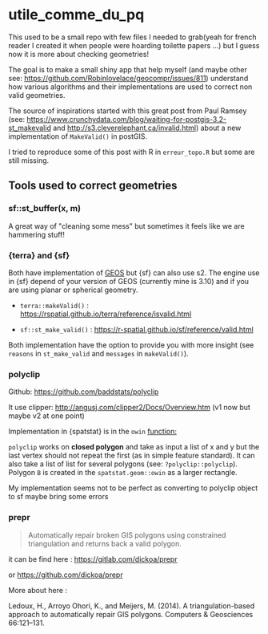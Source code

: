 # utile_comme_du_pq

This used to be a small repo with few files I needed to grab(yeah for french reader I created it when people were hoarding toilette papers ...) but I guess now it is more about checking geometries! 

The goal is to make a small shiny app that help myself (and maybe other see: https://github.com/Robinlovelace/geocompr/issues/811) understand how various algorithms and their implementations are used to correct non valid geometries. 

The source of inspirations started with this great post from Paul Ramsey (see: https://www.crunchydata.com/blog/waiting-for-postgis-3.2-st_makevalid and http://s3.cleverelephant.ca/invalid.html) about a new implementation of `MakeValid()` in postGIS. 

I tried to reproduce some of this post with R in `erreur_topo.R` but some are still missing.  

## Tools used to correct geometries

### sf::st_buffer(x, m)

A great way of "cleaning some mess" but sometimes it feels like we are hammering stuff! 

### {terra} and {sf}

Both have implementation of [GEOS](https://libgeos.org/) but {sf} can also use s2. The engine use in {sf} depend of your version of GEOS (currently mine is 3.10) and if you are using planar or spherical geometry.   

- `terra::makeValid()` : https://rspatial.github.io/terra/reference/isvalid.html

- `sf::st_make_valid()` : https://r-spatial.github.io/sf/reference/valid.html

Both implementation have the option to provide you with more insight  (see `reasons` in `st_make_valid` and `messages` in `makeValid()`).

### polyclip 

Github: https://github.com/baddstats/polyclip

It use clipper: http://angusj.com/clipper2/Docs/Overview.htm (v1 now but maybe v2 at one point) 

Implementation in {spatstat} is in the `owin` [function:]( https://github.com/spatstat/spatstat.geom/blob/d90441de5ce18aeab1767d11d4da3e3914e49bc7/R/window.R#L230-L240)

`polyclip` works on **closed polygon** and take as input a list of x and y but the last vertex should not repeat the first (as in simple feature standard). It can also take a list of list for several polygons (see: `?polyclip::polyclip`). Polygon `B` is created in the `spatstat.geom::owin` as a larger rectangle.

My implementation seems not to be perfect as converting to polyclip object to sf maybe bring some errors

### prepr

> Automatically repair broken GIS polygons using constrained triangulation and returns back a valid polygon.

it can be find here : https://gitlab.com/dickoa/prepr

or https://github.com/dickoa/prepr

More about here : 

Ledoux, H., Arroyo Ohori, K., and Meijers, M. (2014). A triangulation-based approach to automatically repair GIS polygons. Computers & Geosciences 66:121–131.



